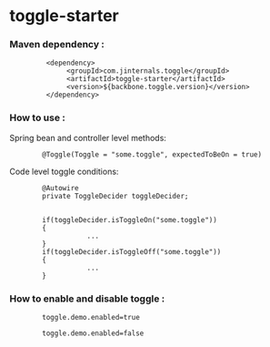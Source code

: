 # toggle-starter

### Maven dependency :

             <dependency>
                  <groupId>com.jinternals.toggle</groupId>
                  <artifactId>toggle-starter</artifactId>
                  <version>${backbone.toggle.version}</version>
             </dependency>

### How to use :

Spring bean and controller level methods:

            @Toggle(Toggle = "some.toggle", expectedToBeOn = true)

    
Code level toggle conditions:
    
            @Autowire
            private ToggleDecider toggleDecider;
    
               
            if(toggleDecider.isToggleOn("some.toggle"))
            {
                       ...
            }
            if(toggleDecider.isToggleOff("some.toggle"))
            {
                       ...
            }

### How to enable and disable toggle : 

            toggle.demo.enabled=true
        
            toggle.demo.enabled=false

